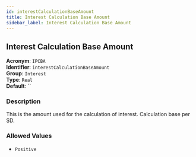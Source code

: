 ```yaml
---
id: interestCalculationBaseAmount
title: Interest Calculation Base Amount
sidebar_label: Interest Calculation Base Amount
---
```


## Interest Calculation Base Amount

**Acronym**: `IPCBA`  
**Identifier**: `interestCalculationBaseAmount`  
**Group**: `Interest`  
**Type**: `Real`  
**Default**: ``  

### Description
This is the amount used for the calculation of interest. Calculation base per SD.

### Allowed Values
- `Positive`
